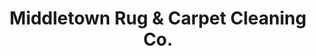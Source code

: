 ---
title: "Middletown Rug & Carpet Cleaning Co."
url: /higganum/middletown-rug-und-carpet-cleaning-co/
shop: Teppiche
---